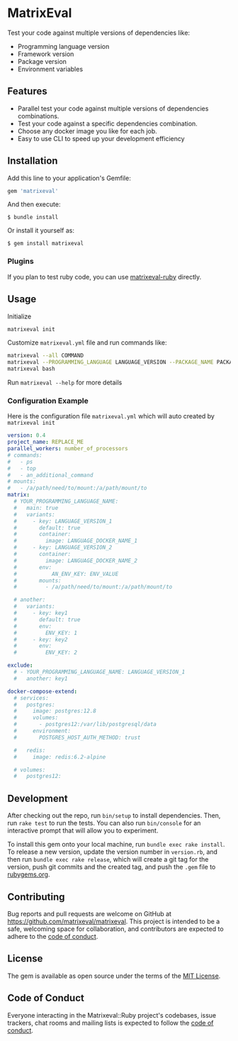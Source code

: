 # MatrixEval

Test your code against multiple versions of dependencies like:
- Programming language version
- Framework version
- Package version
- Environment variables

## Features

- Parallel test your code against multiple versions of dependencies combinations.
- Test your code against a specific dependencies combination.
- Choose any docker image you like for each job.
- Easy to use CLI to speed up your development efficiency
## Installation

Add this line to your application's Gemfile:

```ruby
gem 'matrixeval'
```

And then execute:

    $ bundle install

Or install it yourself as:

    $ gem install matrixeval

### Plugins

If you plan to test ruby code, you can use [matrixeval-ruby](https://github.com/MatrixEval/matrixeval-ruby) directly.

## Usage

Initialize

```bash
matrixeval init
```

Customize `matrixeval.yml` file and run commands like:

```bash
matrixeval --all COMMAND
matrixeval --PROGRAMMING_LANGUAGE LANGUAGE_VERSION --PACKAGE_NAME PACKAGE_VERSION COMMAND OPTIONS
matrixeval bash
```
Run `matrixeval --help` for more details

### Configuration Example

Here is the configuration file `matrixeval.yml` which will auto created by `matrixeval init`

```yaml
version: 0.4
project_name: REPLACE_ME
parallel_workers: number_of_processors
# commands:
#   - ps
#   - top
#   - an_additional_command
# mounts:
#   - /a/path/need/to/mount:/a/path/mount/to
matrix:
  # YOUR_PROGRAMMING_LANGUAGE_NAME:
  #   main: true
  #   variants:
  #     - key: LANGUAGE_VERSION_1
  #       default: true
  #       container:
  #         image: LANGUAGE_DOCKER_NAME_1
  #     - key: LANGUAGE_VERSION_2
  #       container:
  #         image: LANGUAGE_DOCKER_NAME_2
  #       env:
  #           AN_ENV_KEY: ENV_VALUE
  #       mounts:
  #         - /a/path/need/to/mount:/a/path/mount/to

  # another:
  #   variants:
  #     - key: key1
  #       default: true
  #       env:
  #         ENV_KEY: 1
  #     - key: key2
  #       env:
  #         ENV_KEY: 2

exclude:
  # - YOUR_PROGRAMMING_LANGUAGE_NAME: LANGUAGE_VERSION_1
  #   another: key1

docker-compose-extend:
  # services:
  #   postgres:
  #     image: postgres:12.8
  #     volumes:
  #       - postgres12:/var/lib/postgresql/data
  #     environment:
  #       POSTGRES_HOST_AUTH_METHOD: trust

  #   redis:
  #     image: redis:6.2-alpine

  # volumes:
  #   postgres12:
```

## Development

After checking out the repo, run `bin/setup` to install dependencies. Then, run `rake test` to run the tests. You can also run `bin/console` for an interactive prompt that will allow you to experiment.

To install this gem onto your local machine, run `bundle exec rake install`. To release a new version, update the version number in `version.rb`, and then run `bundle exec rake release`, which will create a git tag for the version, push git commits and the created tag, and push the `.gem` file to [rubygems.org](https://rubygems.org).

## Contributing

Bug reports and pull requests are welcome on GitHub at https://github.com/matrixeval/matrixeval. This project is intended to be a safe, welcoming space for collaboration, and contributors are expected to adhere to the [code of conduct](https://github.com/[USERNAME]/matrixeval/blob/main/CODE_OF_CONDUCT.md).

## License

The gem is available as open source under the terms of the [MIT License](https://opensource.org/licenses/MIT).

## Code of Conduct

Everyone interacting in the Matrixeval::Ruby project's codebases, issue trackers, chat rooms and mailing lists is expected to follow the [code of conduct](https://github.com/matrixeval/matrixeval/blob/main/CODE_OF_CONDUCT.md).
